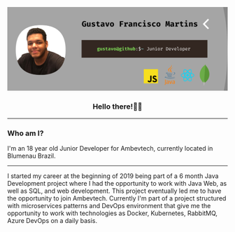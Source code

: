 ![banner](assets/banner.png "Main banner")
<div align="center">
    <h3>Hello there!🤙🏾</h3>
</div>
<hr/>
<h3>Who am I?</h3>
<p>
I'm an 18 year old Junior Developer for Ambevtech, currently located in Blumenau Brazil.
</p>
<hr>
I started my career at the beginning of 2019 being part of a 6 month Java Development project where I had the opportunity to 
work with Java Web, as well as SQL, and web development. This project eventually led me to have the opportunity to join Ambevtech.
Currently I'm part of a project structured with microservices patterns and DevOps environment that give me the opportunity to work with technologies as Docker, Kubernetes, RabbitMQ, Azure DevOps on a daily basis.


